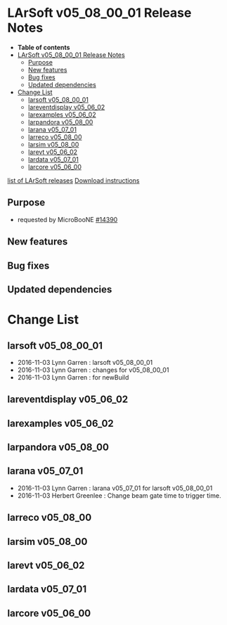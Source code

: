 LArSoft v05_08_00_01 Release Notes
=============================================================================

-   **Table of contents**
-   [LArSoft v05_08_00_01 Release Notes](#LArSoft-v05_08_00_01-Release-Notes)
    -   [Purpose](#Purpose)
    -   [New features](#New-features)
    -   [Bug fixes](#Bug-fixes)
    -   [Updated dependencies](#Updated-dependencies)
-   [Change List](#Change-List)
    -   [larsoft v05_08_00_01](#larsoft-v05_08_00_01)
    -   [lareventdisplay v05_06_02](#lareventdisplay-v05_06_02)
    -   [larexamples v05_06_02](#larexamples-v05_06_02)
    -   [larpandora v05_08_00](#larpandora-v05_08_00)
    -   [larana v05_07_01](#larana-v05_07_01)
    -   [larreco v05_08_00](#larreco-v05_08_00)
    -   [larsim v05_08_00](#larsim-v05_08_00)
    -   [larevt v05_06_02](#larevt-v05_06_02)
    -   [lardata v05_07_01](#lardata-v05_07_01)
    -   [larcore v05_06_00](#larcore-v05_06_00)

[list of LArSoft releases](LArSoft_release_list)
[Download instructions](http://scisoft.fnal.gov/scisoft/bundles/larsoft/v05_08_00_01/larsoft-v05_08_00_01.html)

Purpose
--------------------

-   requested by MicroBooNE [\#14390](/redmine/issues/14390 "Support: special v05_08_00_01 release for MicroBooNE (Closed)")

New features
------------------------------

Bug fixes
------------------------

Updated dependencies
----------------------------------------------

Change List
============================

larsoft v05_08_00_01
-------------------------------------------------

-   2016-11-03 Lynn Garren : larsoft v05_08_00_01
-   2016-11-03 Lynn Garren : changes for v05_08_00_01
-   2016-11-03 Lynn Garren : for newBuild

lareventdisplay v05_06_02
----------------------------------------------------------

larexamples v05_06_02
--------------------------------------------------

larpandora v05_08_00
------------------------------------------------

larana v05_07_01
----------------------------------------

-   2016-11-03 Lynn Garren : larana v05_07_01 for larsoft v05_08_00_01
-   2016-11-03 Herbert Greenlee : Change beam gate time to trigger time.

larreco v05_08_00
------------------------------------------

larsim v05_08_00
----------------------------------------

larevt v05_06_02
----------------------------------------

lardata v05_07_01
------------------------------------------

larcore v05_06_00
------------------------------------------
